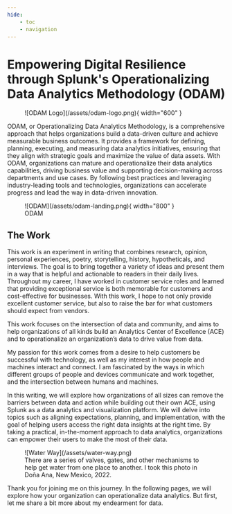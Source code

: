 ```yaml
---
hide:
    - toc
    - navigation
---
```


# Empowering Digital Resilience through Splunk's Operationalizing Data Analytics Methodology (ODAM)

<figure markdown>
  ![ODAM Logo](/assets/odam-logo.png){ width="600" }
</figure>

ODAM, or Operationalizing Data Analytics Methodology, is a comprehensive approach that helps organizations build a data-driven culture and achieve measurable business outcomes. It provides a framework for defining, planning, executing, and measuring data analytics initiatives, ensuring that they align with strategic goals and maximize the value of data assets. With ODAM, organizations can mature and operationalize their data analytics capabilities, driving business value and supporting decision-making across departments and use cases. By following best practices and leveraging industry-leading tools and technologies, organizations can accelerate progress and lead the way in data-driven innovation.

<figure markdown>
  ![ODAM](/assets/odam-landing.png){ width="800" }
  <figcaption>ODAM</figcaption>
</figure>

## The Work

This work is an experiment in writing that combines research, opinion, personal experiences, poetry, storytelling, history, hypotheticals, and interviews. The goal is to bring together a variety of ideas and present them in a way that is helpful and actionable to readers in their daily lives. Throughout my career, I have worked in customer service roles and learned that providing exceptional service is both memorable for customers and cost-effective for businesses. With this work, I hope to not only provide excellent customer service, but also to raise the bar for what customers should expect from vendors.

This work focuses on the intersection of data and community, and aims to help organizations of all kinds build an Analytics Center of Excellence (ACE) and to operationalize an organization’s data to drive value from data.

My passion for this work comes from a desire to help customers be successful with technology, as well as my interest in how people and machines interact and connect. I am fascinated by the ways in which different groups of people and devices communicate and work together, and the intersection between humans and machines.

In this writing, we will explore how organizations of all sizes can remove the barriers between data and action while building out their own ACE, using Splunk as a data analytics and visualization platform. We will delve into topics such as aligning expectations, planning, and implementation, with the goal of helping users access the right data insights at the right time. By taking a practical, in-the-moment approach to data analytics, organizations can empower their users to make the most of their data.

<figure markdown>
  ![Water Way](/assets/water-way.png)
  <figcaption>There are a series of valves, gates, and other mechanisms to help get water from one place to another. I took this photo in Doña Ana, New Mexico, 2022.</figcaption>
</figure>

Thank you for joining me on this journey. In the following pages, we will explore how your organization can operationalize data analytics. But first, let me share a bit more about my endearment for data.